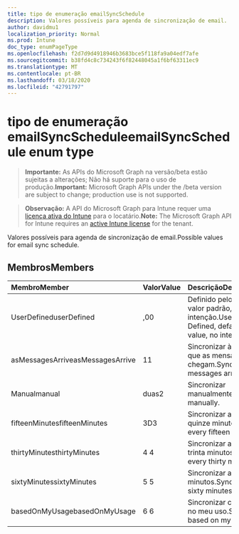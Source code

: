 ```yaml
---
title: tipo de enumeração emailSyncSchedule
description: Valores possíveis para agenda de sincronização de email.
author: davidmu1
localization_priority: Normal
ms.prod: Intune
doc_type: enumPageType
ms.openlocfilehash: f2d7d9d4918946b3683bce5f118fa9a04edf7afe
ms.sourcegitcommit: b38fd4c8c734243f6f82448045a1f6bf63311ec9
ms.translationtype: MT
ms.contentlocale: pt-BR
ms.lasthandoff: 03/18/2020
ms.locfileid: "42791797"
---
```

# <a name="emailsyncschedule-enum-type"></a><span data-ttu-id="f5d51-103">tipo de enumeração emailSyncSchedule</span><span class="sxs-lookup"><span data-stu-id="f5d51-103">emailSyncSchedule enum type</span></span>

> <span data-ttu-id="f5d51-104">**Importante:** As APIs do Microsoft Graph na versão/beta estão sujeitas a alterações; Não há suporte para o uso de produção.</span><span class="sxs-lookup"><span data-stu-id="f5d51-104">**Important:** Microsoft Graph APIs under the /beta version are subject to change; production use is not supported.</span></span>

> <span data-ttu-id="f5d51-105">**Observação:** A API do Microsoft Graph para Intune requer uma [licença ativa do Intune](https://go.microsoft.com/fwlink/?linkid=839381) para o locatário.</span><span class="sxs-lookup"><span data-stu-id="f5d51-105">**Note:** The Microsoft Graph API for Intune requires an [active Intune license](https://go.microsoft.com/fwlink/?linkid=839381) for the tenant.</span></span>

<span data-ttu-id="f5d51-106">Valores possíveis para agenda de sincronização de email.</span><span class="sxs-lookup"><span data-stu-id="f5d51-106">Possible values for email sync schedule.</span></span>

## <a name="members"></a><span data-ttu-id="f5d51-107">Membros</span><span class="sxs-lookup"><span data-stu-id="f5d51-107">Members</span></span>
|<span data-ttu-id="f5d51-108">Membro</span><span class="sxs-lookup"><span data-stu-id="f5d51-108">Member</span></span>|<span data-ttu-id="f5d51-109">Valor</span><span class="sxs-lookup"><span data-stu-id="f5d51-109">Value</span></span>|<span data-ttu-id="f5d51-110">Descrição</span><span class="sxs-lookup"><span data-stu-id="f5d51-110">Description</span></span>|
|:---|:---|:---|
|<span data-ttu-id="f5d51-111">UserDefined</span><span class="sxs-lookup"><span data-stu-id="f5d51-111">userDefined</span></span>|<span data-ttu-id="f5d51-112">,0</span><span class="sxs-lookup"><span data-stu-id="f5d51-112">0</span></span>|<span data-ttu-id="f5d51-113">Definido pelo usuário, valor padrão, sem intenção.</span><span class="sxs-lookup"><span data-stu-id="f5d51-113">User Defined, default value, no intent.</span></span>|
|<span data-ttu-id="f5d51-114">asMessagesArrive</span><span class="sxs-lookup"><span data-stu-id="f5d51-114">asMessagesArrive</span></span>|<span data-ttu-id="f5d51-115">1</span><span class="sxs-lookup"><span data-stu-id="f5d51-115">1</span></span>|<span data-ttu-id="f5d51-116">Sincronizar à medida que as mensagens chegam.</span><span class="sxs-lookup"><span data-stu-id="f5d51-116">Sync as messages arrive.</span></span>|
|<span data-ttu-id="f5d51-117">Manual</span><span class="sxs-lookup"><span data-stu-id="f5d51-117">manual</span></span>|<span data-ttu-id="f5d51-118">duas</span><span class="sxs-lookup"><span data-stu-id="f5d51-118">2</span></span>|<span data-ttu-id="f5d51-119">Sincronizar manualmente.</span><span class="sxs-lookup"><span data-stu-id="f5d51-119">Sync manually.</span></span>|
|<span data-ttu-id="f5d51-120">fifteenMinutes</span><span class="sxs-lookup"><span data-stu-id="f5d51-120">fifteenMinutes</span></span>|<span data-ttu-id="f5d51-121">3D</span><span class="sxs-lookup"><span data-stu-id="f5d51-121">3</span></span>|<span data-ttu-id="f5d51-122">Sincronizar a cada quinze minutos.</span><span class="sxs-lookup"><span data-stu-id="f5d51-122">Sync every fifteen minutes.</span></span>|
|<span data-ttu-id="f5d51-123">thirtyMinutes</span><span class="sxs-lookup"><span data-stu-id="f5d51-123">thirtyMinutes</span></span>|<span data-ttu-id="f5d51-124">4 </span><span class="sxs-lookup"><span data-stu-id="f5d51-124">4</span></span>|<span data-ttu-id="f5d51-125">Sincronizar a cada trinta minutos.</span><span class="sxs-lookup"><span data-stu-id="f5d51-125">Sync every thirty minutes.</span></span>|
|<span data-ttu-id="f5d51-126">sixtyMinutes</span><span class="sxs-lookup"><span data-stu-id="f5d51-126">sixtyMinutes</span></span>|<span data-ttu-id="f5d51-127">5 </span><span class="sxs-lookup"><span data-stu-id="f5d51-127">5</span></span>|<span data-ttu-id="f5d51-128">Sincronizar a cada 60 minutos.</span><span class="sxs-lookup"><span data-stu-id="f5d51-128">Sync every sixty minutes.</span></span>|
|<span data-ttu-id="f5d51-129">basedOnMyUsage</span><span class="sxs-lookup"><span data-stu-id="f5d51-129">basedOnMyUsage</span></span>|<span data-ttu-id="f5d51-130">6 </span><span class="sxs-lookup"><span data-stu-id="f5d51-130">6</span></span>|<span data-ttu-id="f5d51-131">Sincronizar com base no meu uso.</span><span class="sxs-lookup"><span data-stu-id="f5d51-131">Sync based on my usage.</span></span>|



